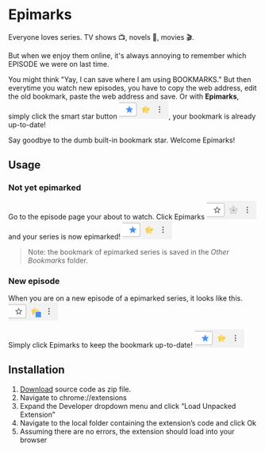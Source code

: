 # Epimarks
Everyone loves series. TV shows 📺, novels 📖, movies 🎬.

But when we enjoy them online, it's always annoying to remember which EPISODE we were on last time.

You might think "Yay, I can save where I am using BOOKMARKS." But then everytime you watch new episodes, you have to copy the web address, edit the old bookmark, paste the web address and save. Or with __Epimarks__, simply click the smart star button ![](assets/epimarked.png), your bookmark is already up-to-date!

Say goodbye to the dumb built-in bookmark star. Welcome Epimarks!

## Usage

### Not yet epimarked
Go to the episode page your about to watch. Click Epimarks ![](assets/un-epimarked.png) and your series is now epimarked! ![](assets/epimarked.png)

> Note: the bookmark of epimarked series is saved in the _Other Bookmarks_ folder.

### New episode
When you are on a new episode of a epimarked series, it looks like this. ![](assets/to-be-epimarked.png)

Simply click Epimarks to keep the bookmark up-to-date! ![](assets/epimarked.png)

## Installation
1. [Download](https://github.com/frankyjuang/Epimarks/archive/master.zip) source code as zip file.
2. Navigate to chrome://extensions
3. Expand the Developer dropdown menu and click “Load Unpacked Extension”
4. Navigate to the local folder containing the extension’s code and click Ok
5. Assuming there are no errors, the extension should load into your browser
